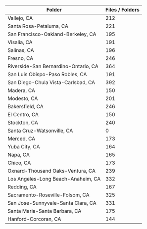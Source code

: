 | Folder                               |   Files / Folders |
|--------------------------------------|-------------------|
| Vallejo, CA                          |               212 |
| Santa Rosa-Petaluma, CA              |               221 |
| San Francisco-Oakland-Berkeley, CA   |               195 |
| Visalia, CA                          |               191 |
| Salinas, CA                          |               196 |
| Fresno, CA                           |               246 |
| Riverside-San Bernardino-Ontario, CA |               364 |
| San Luis Obispo-Paso Robles, CA      |               191 |
| San Diego-Chula Vista-Carlsbad, CA   |               392 |
| Madera, CA                           |               150 |
| Modesto, CA                          |               201 |
| Bakersfield, CA                      |               246 |
| El Centro, CA                        |               150 |
| Stockton, CA                         |               240 |
| Santa Cruz-Watsonville, CA           |                 0 |
| Merced, CA                           |               173 |
| Yuba City, CA                        |               164 |
| Napa, CA                             |               165 |
| Chico, CA                            |               173 |
| Oxnard-Thousand Oaks-Ventura, CA     |               239 |
| Los Angeles-Long Beach-Anaheim, CA   |               332 |
| Redding, CA                          |               167 |
| Sacramento-Roseville-Folsom, CA      |               325 |
| San Jose-Sunnyvale-Santa Clara, CA   |               331 |
| Santa Maria-Santa Barbara, CA        |               175 |
| Hanford-Corcoran, CA                 |               144 |